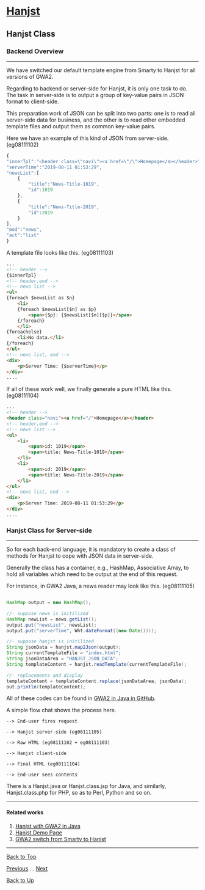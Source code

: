 # [Hanjst](/hanjst/index)
## Hanjst Class
### Backend Overview
---
We have switched our default template engine from Smarty to Hanjst for all versions of GWA2.

Regarding to backend or server-side for Hanjst, it is only one task to do. The task in server-side is to output a group of key-value pairs in JSON format to client-side.

This preparation work of JSON can be split into two parts: one is to read all server-side data for business, and the other is to read other embedded template files and output them as common key-value pairs.

Here we have an example of this kind of JSON from server-side. (eg08111102)

```javascript
{
"innerTpl":"<header class=\"navi\"><a href=\"/\">Homepage</a></header>",
"serverTime":"2019-08-11 01:53:29",
"newsList":[
	{
		"title":"News-Title-1019",
		"id":1019
	},
	{
		"title":"News-Title-2019",
		"id":2019
	}
],
"mod":"news",
"act":"list"
}
```

A template file looks like this. (eg08111103)

```html
...
<!-- header -->
{$innerTpl}
<!-- header,end -->
<!-- news list -->
<ul>
{foreach $newsList as $n}
	<li>
	{foreach $newsList[$n] as $p}
		<span>{$p}: {$newsList[$n][$p]}</span>
	{/foreach}
	</li>
{foreachelse}
	<li>No data.</li>
{/foreach}
</ul>
<!-- news list, end -->
<div>
	<p>Server Time: {$serverTime}</p>
</div>
....

```

If all of these work well, we finally generate a pure HTML like this. (eg08111104)

```html
...
<!-- header -->
<header class="navi"><a href="/">Homepage</a></header>
<!-- header,end -->
<!-- news list -->
<ul>
	<li>
		<span>id: 1019</span>
		<span>title: News-Title-1019</span>
	</li>
	<li>
		<span>id: 2019</span>
		<span>title: News-Title-2019</span>
	</li>
</ul>
<!-- news list, end -->
<div>
	<p>Server Time: 2019-08-11 01:53:29</p>
</div>
....
```

### Hanjst Class for Server-side
---
So for each back-end language, it is mandatory to create a class of methods for Hanjst to cope with JSON data in server-side.

Generally the class has a container, e.g., HashMap, Associative Array, to hold all variables which need to be output at the end of this request.

For instance, in GWA2 Java, a news reader may look like this. (eg08111105)

```java

HashMap output = new HashMap();

//- suppose news is initilized
HashMap newList = news.getList();
output.put("newsList", newsList);
output.put("serverTime", Wht.dateFormat((new Date())));

//- suppose hanjst is initilized
String jsonData = hanjst.map2Json(output);
String currentTemplateFile = "index.html";
String jsonDataArea = "HANJST_JSON_DATA";
String templateContent = hanjst.readTemplate(currentTemplateFile);

//- replacements and display
templateContent = templateContent.replace(jsonDataArea, jsonData);
out.println(templateContent);

```

All of these codes can be found in [GWA2 in Java in GitHub](https://github.com/wadelau/GWA2/blob/master/java/comm/footer.inc.jsp).

A simple flow chat shows the process here.

	--> End-user fires request

	--> Hanjst server-side (eg08111105)  

	--> Raw HTML (eg08111102 + eg08111103)

	--> Hanjst client-side

	--> Final HTML (eg08111104)

	--> End-user sees contents

There is a Hanjst.java or Hanjst.class.jsp for Java, and similarly, Hanjst.class.php for PHP, so as to Perl, Python and so on.
 

---

#### Related works

1. [Hanjst with GWA2 in Java](https://github.com/wadelau/GWA2/tree/master/java)
2. [Hanjst Demo Page](https://ufqi.com/dev/hanjst/)
3. [GWA2 switch from Smarty to Hanjst](https://ufqi.com/blog/gwa2-8-years-with-smarty-to-hanjst/)

---

[Back to Top](/hanjst/hanjst-function-class)

[Previous](./hanjst-function-2) ... [Next](./hanjst-replacement)

[Back to Up](/hanjst/index)

<!--stackedit_data:
eyJoaXN0b3J5IjpbLTEzODQ3NTQ4NTAsNDU0MzQyMTEwLDcyNT
g0MDU4LDE3MDkxMzIxOTQsLTEyNTg3NDk3MjcsMTcyMDU0NjQ5
Nl19
-->